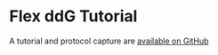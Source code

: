 # Flex ddG Tutorial

A tutorial and protocol capture are [available on GitHub](https://github.com/Kortemme-Lab/flex_ddG_tutorial)